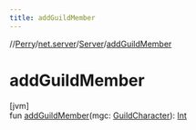 ```yaml
---
title: addGuildMember
---
```

//[Perry](../../../index.html)/[net.server](../index.html)/[Server](index.html)/[addGuildMember](add-guild-member.html)



# addGuildMember



[jvm]\
fun [addGuildMember](add-guild-member.html)(mgc: [GuildCharacter](../../net.server.guild/-guild-character/index.html)): [Int](https://kotlinlang.org/api/latest/jvm/stdlib/kotlin/-int/index.html)




